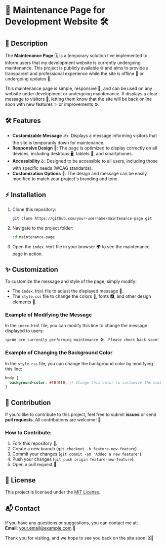 
# 🚧 Maintenance Page for Development Website 🛠️

## 📜 Description

The **Maintenance Page** 🗓️ is a temporary solution I've implemented to inform users that my development website is currently undergoing maintenance. This project is publicly available 🌐 and aims to provide a transparent and professional experience while the site is offline 🔧 or undergoing updates 🔄.

This maintenance page is simple, responsive 📱, and can be used on any website under development or undergoing maintenance. It displays a clear message to visitors 👀, letting them know that the site will be back online soon with new features ✨ or improvements ⚙️.

## 🛠️ Features

- **Customizable Message** ✍️: Displays a message informing visitors that the site is temporarily down for maintenance.
- **Responsive Design** 📐: The page is optimized to display correctly on all devices, including desktops 🖥️, tablets 📱, and smartphones.
- **Accessibility** ♿: Designed to be accessible to all users, including those with specific needs (WCAG standards).
- **Customization Options** 🎨: The design and message can be easily modified to match your project's branding and tone.

## ⚡ Installation

1. Clone this repository:
   ```bash
   git clone https://github.com/your-username/maintenance-page.git
   ```

2. Navigate to the project folder:
   ```bash
   cd maintenance-page
   ```

3. Open the `index.html` file in your browser 🌍 to see the maintenance page in action.

## ✨ Customization

To customize the message and style of the page, simply modify:

- The `index.html` file to adjust the displayed message 💬.
- The `style.css` file to change the colors 🌈, fonts 🅰️, and other design elements 🎨.

### Example of Modifying the Message

In the `index.html` file, you can modify this line to change the message displayed to users:

```html
<p>We are currently performing maintenance 🛠️. Please check back soon! ⏳</p>
```

### Example of Changing the Background Color

In the `style.css` file, you can change the background color by modifying this line:

```css
body {
  background-color: #f0f0f0; /* Change this color to customize the background 🌈 */
}
```

## 🤝 Contribution

If you'd like to contribute to this project, feel free to submit **issues** or send **pull requests**. All contributions are welcome! 🙌

### How to Contribute:
1. Fork this repository 🍴.
2. Create a new branch (`git checkout -b feature-new-feature`).
3. Commit your changes (`git commit -am 'Added a new feature'`).
4. Push your changes (`git push origin feature-new-feature`).
5. Open a pull request 🔄.

## 📄 License

This project is licensed under the [MIT License](https://opensource.org/licenses/MIT).

## 📬 Contact

If you have any questions or suggestions, you can contact me at:  
**Email**: your.email@example.com 📧

Thank you for visiting, and we hope to see you back on the site soon! ⏳🚀
